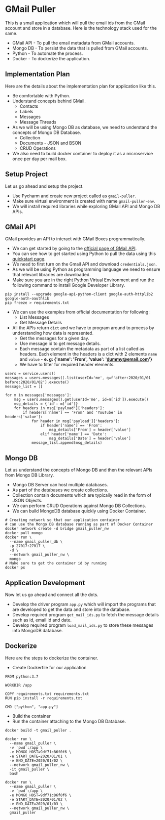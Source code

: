 # GMail Puller

This is a small application which will pull the email ids from the GMail account and store in a database. Here is the technology stack used for the same.

* GMail API - To pull the email metadata from GMail accounts.
* Mongo DB - To persist the data that is pulled from GMail accounts.
* Python - To automate the process.
* Docker - To dockerize the application.

## Implementation Plan

Here are the details about the implementation plan for application like this.

* Be comfortable with Python.
* Understand concepts behind GMail.
  * Contacts
  * Labels
  * Messages
  * Message Threads
* As we will be using Mongo DB as database, we need to understand the concepts of Mongo DB Database.
  * Collection
  * Documents - JSON and BSON
  * CRUD Operations
* We also need to build docker container to deploy it as a microservice once per day per mail box.

## Setup Project

Let us go ahead and setup the project.

* Use Pycharm and create new project called as `gmail-puller`.
* Make sure virtual environment is created with name `gmail-puller-env`.
* We will install required libraries while exploring GMail API and Mongo DB APIs.

## GMail API

GMail provides an API to interact with GMail Boxes programmatically.

* We can get started by going to the [official page of GMail API](https://developers.google.com/gmail/api).
* You can see how to get started using Python to pull the data using this [quickstart page](https://developers.google.com/gmail/api/quickstart/python).
* We need to first turn on the Gmail API and download `credentials.json`.
* As we will be using Python as programming language we need to ensure that relevant libraries are downloaded.
* Make sure you are in the right Python Virtual Environment and run the following command to install Google Developer Library.
```
pip install --upgrade google-api-python-client google-auth-httplib2 google-auth-oauthlib
pip freeze > requirements.txt
```
* We can use the examples from official documentation for following:
  * List Messages
  * Get Message Details
* All the APIs return `dict` and we have to program around to process by understanding how data is represented.
  * Get the messages for a given day.
  * Use message id to get message details.
  * Each message contain the metadata as part of a list called as headers. Each element in the headers is a dict with 2 elements `name` and `value` - **e. g: {'name': 'From', 'value': 'dummy@email.com'}**
  * We have to filter for required header elements.

```
users = service.users()
messages = users.messages().list(userId='me', q=f'after:2020/01/01 before:2020/01/02').execute()
message_list = []

for m in messages['messages']:
    msg = users.messages().get(userId='me', id=m['id']).execute()
    msg_details = {'id': m['id']}
    for headers in msg['payload']['headers']:
        if headers['name'] == 'From' and 'YouTube' in headers['value']:
            for header in msg['payload']['headers']:
                if header['name'] == 'From':
                    msg_details['From'] = header['value']
                elif header['name'] == 'Date':
                    msg_details['Date'] = header['value']
            message_list.append(msg_details)
```

## Mongo DB
Let us understand the concepts of Mongo DB and then the relevant APIs from Mongo DB Library.

* Mongo DB Server can host multiple databases.
* As part of the databases we create collections.
* Collection contain documents which are typically read in the form of JSON Objects.
* We can perform CRUD Operations against Mongo DB Collections.
* We can build MongoDB database quickly using Docker Container.
```
# Creating network so that our application container 
# can use the Mongo DB database running as part of Docker Container
docker network create -d bridge gmail_puller_nw
docker pull mongo
docker run \
  --name gmail_puller_db \
  -p 27017:27017 \
  -d \
  --network gmail_puller_nw \
  mongo
# Make sure to get the container id by running
docker ps
```

## Application Development

Now let us go ahead and connect all the dots.

* Develop the driver program `app.py` which will import the programs that are developed to get the data and store into the database.
* Develop required program `get_mail_ids.py` to fetch the message details such as id, email id and date.
* Develop required program `load_mail_ids.py` to store these messages into MongoDB database.

## Dockerize

Here are the steps to dockerize the container.
* Create Dockerfile for our application
```
FROM python:3.7

WORKDIR /app

COPY requirements.txt requirements.txt
RUN pip install -r requirements.txt

CMD ["python", "app.py"]
```
* Build the container
* Run the container attaching to the Mongo DB Database.

```
docker build -t gmail_puller .

docker run \
  --name gmail_puller \
  -v `pwd`:/app \
  -e MONGO_HOST=9df71c86f0f6 \
  -e START_DATE=2020/01/01 \
  -e END_DATE=2020/01/02 \
  --network gmail_puller_nw \
  -it gmail_puller \
  bash

docker run \
  --name gmail_puller \
  -v `pwd`:/app \
  -e MONGO_HOST=9df71c86f0f6 \
  -e START_DATE=2020/01/02 \
  -e END_DATE=2020/01/03 \
  --network gmail_puller_nw \
  gmail_puller
```
